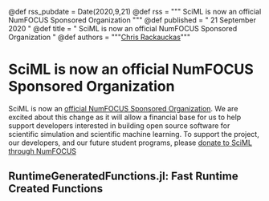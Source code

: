 @def rss_pubdate = Date(2020,9,21)
@def rss = """ SciML is now an official NumFOCUS Sponsored Organization """
@def published = " 21 September 2020 "
@def title = " SciML is now an official NumFOCUS Sponsored Organization "
@def authors = """<a href="https://github.com/ChrisRackauckas">Chris Rackauckas</a>"""

# SciML is now an official NumFOCUS Sponsored Organization

SciML is now an [official NumFOCUS Sponsored Organization](https://numfocus.org/project/sciml).
We are excited about this change as it will allow a financial base for us to help
support developers interested in building open source software for scientific
simulation and scientific machine learning. To support the project, our developers,
and our future student programs, please
[donate to SciML through NumFOCUS](https://numfocus.org/donate-to-sciml)

## RuntimeGeneratedFunctions.jl: Fast Runtime Created Functions

##
